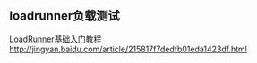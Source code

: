 loadrunner负载测试
---
[LoadRunner基础入门教程](http://jingyan.baidu.com/article/215817f7dedfb01eda1423df.html) http://jingyan.baidu.com/article/215817f7dedfb01eda1423df.html